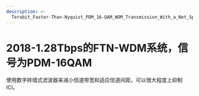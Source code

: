 ```yaml
---
description: >-
  Terabit_Faster-Than-Nyquist_PDM_16-QAM_WDM_Transmission_With_a_Net_Spectral_Efficiency_of_7.96_b_s_Hz
---
```


# 2018-1.28Tbps的FTN-WDM系统，信号为PDM-16QAM

使用数字砖墙式滤波器来减小信道带宽和适应信道间距，可以很大程度上抑制ICI。
